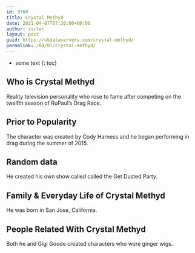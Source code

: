 ```yaml
---
id: 9768
title: Crystal Methyd
date: 2021-04-07T07:38:00+00:00
author: victor
layout: post
guid: https://ukdataservers.com/crystal-methyd/
permalink: /04/07/crystal-methyd/
---
```


* some text
{: toc}


## Who is Crystal Methyd



Reality television personality who rose to fame after competing on the twelfth season of RuPaul&#8217;s Drag Race. 

                
                
                
## Prior to Popularity



The character was created by Cody Harness and he began performing in drag during the summer of 2015.

                
                
                
## Random data



He created his own show called called the Get Dusted Party. 

                
                
                
## Family & Everyday Life of Crystal Methyd



He was born in San Jose, California. 

                
                
                
## People Related With Crystal Methyd



Both he and Gigi Goode created characters who wore ginger wigs. 

                
              
            
          
          
          